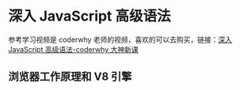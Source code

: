 # 深入 JavaScript 高级语法

参考学习视频是 coderwhy 老师的视频，喜欢的可以去购买，链接：[深入 JavaScript 高级语法-coderwhy 大神新课](https://ke.qq.com/course/3619571)

## 浏览器工作原理和 V8 引擎
